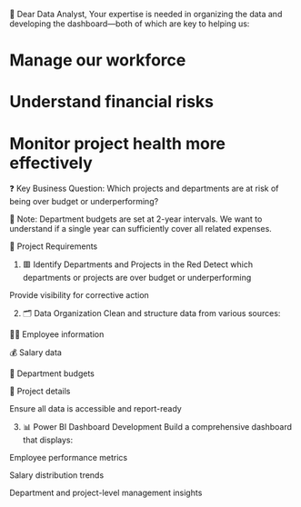 💼 Dear Data Analyst,
Your expertise is needed in organizing the data and developing the dashboard—both of which are key to helping us:

# Manage our workforce

# Understand financial risks

# Monitor project health more effectively

❓ Key Business Question:
Which projects and departments are at risk of being over budget or underperforming?

📌 Note: Department budgets are set at 2-year intervals. We want to understand if a single year can sufficiently cover all related expenses.

🧩 Project Requirements
1. 🟥 Identify Departments and Projects in the Red
Detect which departments or projects are over budget or underperforming

Provide visibility for corrective action

2. 🗂️ Data Organization
Clean and structure data from various sources:

🧑‍💼 Employee information

💰 Salary data

🏢 Department budgets

📁 Project details

Ensure all data is accessible and report-ready

3. 📊 Power BI Dashboard Development
Build a comprehensive dashboard that displays:

Employee performance metrics

Salary distribution trends

Department and project-level management insights

